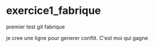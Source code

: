 # exercice1_fabrique
premier test git fabrique

je cree une ligne pour generer conflit. C'est moi qui gagne

